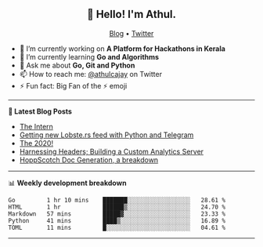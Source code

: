 <h2 align="center">👋 Hello! I'm Athul.</h2>
<p align="center">
  <a href="https://blog.athulcyriac.xyz">Blog</a> •
  <a href="https://twitter.com/athulcajay">Twitter</a>
</p>


- 🔭 I’m currently working on **A Platform for Hackathons in Kerala**
- 🌱 I’m currently learning **Go and Algorithms**
- 💬 Ask me about **Go, Git and Python**
- 📫 How to reach me: [@athulcajay](https://twitter.com/athulcajay) on Twitter
- ⚡ Fun fact: Big Fan of the :zap: emoji

-------

**📝 Latest Blog Posts**

<!-- BLOG-POST-LIST:START -->
- [The Intern](https://blog.athulcyriac.xyz/blog/frappe-internship/)
- [Getting new Lobste.rs feed with Python and Telegram](https://blog.athulcyriac.xyz/blog/lobsters_feed/)
- [The 2020!](https://blog.athulcyriac.xyz/blog/2020/)
- [Harnessing Headers; Building a Custom Analytics Server](https://blog.athulcyriac.xyz/blog/analytics_from_scratch/)
- [HoppScotch Doc Generation, a breakdown](https://blog.athulcyriac.xyz/blog/hopp-gen/)
<!-- BLOG-POST-LIST:END -->

-------

📊 **Weekly development breakdown**
<!--START_SECTION:waka-->
```text
Go         1 hr 10 mins    ███████░░░░░░░░░░░░░░░░░░   28.61 % 
HTML       1 hr            ██████▒░░░░░░░░░░░░░░░░░░   24.70 % 
Markdown   57 mins         █████▓░░░░░░░░░░░░░░░░░░░   23.33 % 
Python     41 mins         ████▒░░░░░░░░░░░░░░░░░░░░   16.89 % 
TOML       11 mins         █░░░░░░░░░░░░░░░░░░░░░░░░   04.61 % 
```
<!--END_SECTION:waka-->

-------

